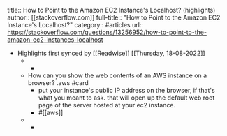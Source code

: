 title:: How to Point to the Amazon EC2 Instance's Localhost? (highlights)
author:: [[stackoverflow.com]]
full-title:: "How to Point to the Amazon EC2 Instance's Localhost?"
category:: #articles
url:: https://stackoverflow.com/questions/13256952/how-to-point-to-the-amazon-ec2-instances-localhost

- Highlights first synced by [[Readwise]] [[Thursday, 18-08-2022]]
	- -
	- How can you show the web contents of an AWS instance on a browser? .aws #card
		- put your instance's public IP address on the browser, if that's what you meant to ask. that will open up the default web root page of the server hosted at your ec2 instance.
		- #[[aws]]
	- -